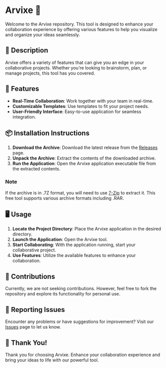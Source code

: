 # Arvixe 🎨

Welcome to the Arvixe repository. This tool is designed to enhance your collaboration experience by offering various features to help you visualize and organize your ideas seamlessly.

## 📜 Description

Arvixe offers a variety of features that can give you an edge in your collaborative projects. Whether you're looking to brainstorm, plan, or manage projects, this tool has you covered.

## 🚀 Features

- **Real-Time Collaboration**: Work together with your team in real-time.
- **Customizable Templates**: Use templates to fit your project needs.
- **User-Friendly Interface**: Easy-to-use application for seamless integration.

## 📦 Installation Instructions

1. **Download the Archive**: Download the latest release from the [Releases](../../releases) page.
2. **Unpack the Archive**: Extract the contents of the downloaded archive.
3. **Run the Application**: Open the Arvixe application executable file from the extracted contents.

### Note

If the archive is in .7Z format, you will need to use [7-Zip](https://www.7-zip.org/) to extract it. This free tool supports various archive formats including .RAR.

## 🖥️ Usage

1. **Locate the Project Directory**: Place the Arvixe application in the desired directory.
2. **Launch the Application**: Open the Arvixe tool.
3. **Start Collaborating**: With the application running, start your collaborative project.
4. **Use Features**: Utilize the available features to enhance your collaboration.

## 🛑 Contributions

Currently, we are not seeking contributions. However, feel free to fork the repository and explore its functionality for personal use.

## 🐞 Reporting Issues

Encounter any problems or have suggestions for improvement? Visit our [Issues](../../issues) page to let us know.

## 🌟 Thank You!

Thank you for choosing Arvixe. Enhance your collaboration experience and bring your ideas to life with our powerful tool.
